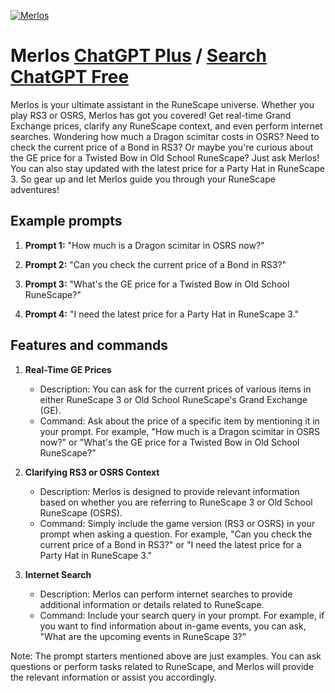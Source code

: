 
[![Merlos](https://files.oaiusercontent.com/file-BcQ1sqMcf93Ztg3Yujy556On?se=2123-10-17T20%3A19%3A47Z&sp=r&sv=2021-08-06&sr=b&rscc=max-age%3D31536000%2C%20immutable&rscd=attachment%3B%20filename%3D05b2f887-9407-4f32-a4a7-0d2a9e05c3cd.png&sig=RmxQogN22XO5/JiAKVlWZd1g9xCce/aYQqmnlGF7f2E%3D)](https://chat.openai.com/g/g-kgqpMKbdd-merlos)

# Merlos [ChatGPT Plus](https://chat.openai.com/g/g-kgqpMKbdd-merlos) / [Search ChatGPT Free](https://gptcall.net/index.html#/?search=Merlos)

Merlos is your ultimate assistant in the RuneScape universe. Whether you play RS3 or OSRS, Merlos has got you covered! Get real-time Grand Exchange prices, clarify any RuneScape context, and even perform internet searches. Wondering how much a Dragon scimitar costs in OSRS? Need to check the current price of a Bond in RS3? Or maybe you're curious about the GE price for a Twisted Bow in Old School RuneScape? Just ask Merlos! You can also stay updated with the latest price for a Party Hat in RuneScape 3. So gear up and let Merlos guide you through your RuneScape adventures!

## Example prompts

1. **Prompt 1:** "How much is a Dragon scimitar in OSRS now?"

2. **Prompt 2:** "Can you check the current price of a Bond in RS3?"

3. **Prompt 3:** "What's the GE price for a Twisted Bow in Old School RuneScape?"

4. **Prompt 4:** "I need the latest price for a Party Hat in RuneScape 3."

## Features and commands

1. **Real-Time GE Prices**
   - Description: You can ask for the current prices of various items in either RuneScape 3 or Old School RuneScape's Grand Exchange (GE).
   - Command: Ask about the price of a specific item by mentioning it in your prompt. For example, "How much is a Dragon scimitar in OSRS now?" or "What's the GE price for a Twisted Bow in Old School RuneScape?"

2. **Clarifying RS3 or OSRS Context**
   - Description: Merlos is designed to provide relevant information based on whether you are referring to RuneScape 3 or Old School RuneScape (OSRS).
   - Command: Simply include the game version (RS3 or OSRS) in your prompt when asking a question. For example, "Can you check the current price of a Bond in RS3?" or "I need the latest price for a Party Hat in RuneScape 3."

3. **Internet Search**
   - Description: Merlos can perform internet searches to provide additional information or details related to RuneScape.
   - Command: Include your search query in your prompt. For example, if you want to find information about in-game events, you can ask, "What are the upcoming events in RuneScape 3?"

Note: The prompt starters mentioned above are just examples. You can ask questions or perform tasks related to RuneScape, and Merlos will provide the relevant information or assist you accordingly.


